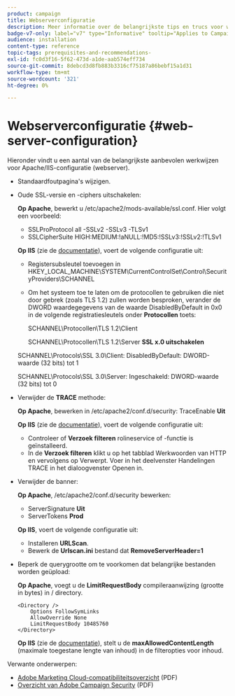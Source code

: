 ```yaml
---
product: campaign
title: Webserverconfiguratie
description: Meer informatie over de belangrijkste tips en trucs voor webserverconfiguratie
badge-v7-only: label="v7" type="Informative" tooltip="Applies to Campaign Classic v7 only"
audience: installation
content-type: reference
topic-tags: prerequisites-and-recommendations-
exl-id: fc0d3f16-5f62-473d-a1de-aab574eff734
source-git-commit: 8debcd3d8fb883b3316cf75187a86bebf15a1d31
workflow-type: tm+mt
source-wordcount: '321'
ht-degree: 0%

---
```


# Webserverconfiguratie {#web-server-configuration}



Hieronder vindt u een aantal van de belangrijkste aanbevolen werkwijzen voor Apache/IIS-configuratie (webserver).

* Standaardfoutpagina&#39;s wijzigen.

* Oude SSL-versie en -ciphers uitschakelen:

   **Op Apache**, bewerkt u /etc/apache2/mods-available/ssl.conf. Hier volgt een voorbeeld:

   * SSLProProtocol all -SSLv2 -SSLv3 -TLSv1
   * SSLCipherSuite HIGH:MEDIUM:!aNULL:!MD5:!SSLv3:!SSLv2:!TLSv1

   **Op IIS** (zie de [documentatie](https://support.microsoft.com/en-us/kb/245030)), voert de volgende configuratie uit:

   * Registersubsleutel toevoegen in HKEY_LOCAL_MACHINE\SYSTEM\CurrentControlSet\Control\SecurityProviders\SCHANNEL
   * Om het systeem toe te laten om de protocollen te gebruiken die niet door gebrek (zoals TLS 1.2) zullen worden besproken, verander de DWORD waardegegevens van de waarde DisabledByDefault in 0x0 in de volgende registratiesleutels onder **Protocollen** toets:

      SCHANNEL\Protocollen\TLS 1.2\Client

      SCHANNEL\Protocollen\TLS 1.2\Server
   **SSL x.0 uitschakelen**

   SCHANNEL\Protocols\SSL 3.0\Client: DisabledByDefault: DWORD-waarde (32 bits) tot 1

   SCHANNEL\Protocols\SSL 3.0\Server: Ingeschakeld: DWORD-waarde (32 bits) tot 0

* Verwijder de **TRACE** methode:

   **Op Apache**, bewerken in /etc/apache2/conf.d/security: TraceEnable **Uit**

   **Op IIS** (zie de [documentatie](https://www.iis.net/configreference/system.webserver/security/requestfiltering/verbs)), voert de volgende configuratie uit:

   * Controleer of **Verzoek filteren** rolineservice of -functie is geïnstalleerd.
   * In de **Verzoek filteren** klikt u op het tabblad Werkwoorden van HTTP en vervolgens op Verwerpt. Voer in het deelvenster Handelingen TRACE in het dialoogvenster Openen in.

* Verwijder de banner:

   **Op Apache**, /etc/apache2/conf.d/security bewerken:

   * ServerSignature **Uit**
   * ServerTokens **Prod**

   **Op IIS**, voert de volgende configuratie uit:

   * Installeren **URLScan**.
   * Bewerk de **Urlscan.ini** bestand dat **RemoveServerHeader=1**


* Beperk de querygrootte om te voorkomen dat belangrijke bestanden worden geüpload:

   **Op Apache**, voegt u de **LimitRequestBody** compileraanwijzing (grootte in bytes) in / directory.

   ```
   <Directory />
       Options FollowSymLinks
       AllowOverride None
       LimitRequestBody 10485760
   </Directory>
   ```

   **Op IIS** (zie de [documentatie](https://www.iis.net/configreference/system.webserver/security/requestfiltering/requestlimits)), stelt u de **maxAllowedContentLength** (maximale toegestane lengte van inhoud) in de filteropties voor inhoud.

Verwante onderwerpen:

* [Adobe Marketing Cloud-compatibiliteitsoverzicht](https://experienceleague.adobe.com/docs/core-services/assets/Adobe-Marketing-Cloud-Privacy-and-Security-Overview.pdf) (PDF)
* [Overzicht van Adobe Campaign Security](https://www.adobe.com/content/dam/cc/en/security/pdfs/ADB-CampaignSecurity-WP.pdf) (PDF)
